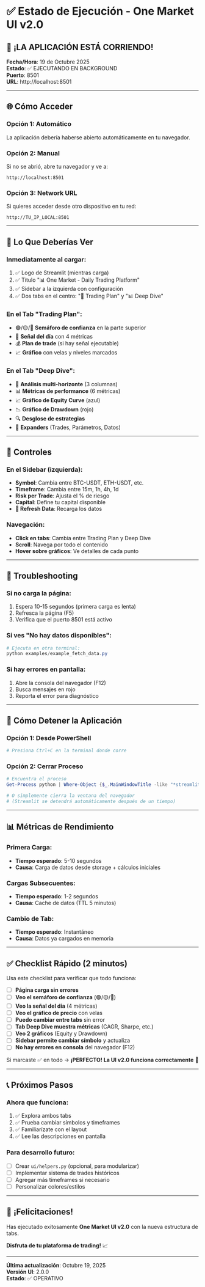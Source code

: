 # ✅ Estado de Ejecución - One Market UI v2.0

## 🎉 ¡LA APLICACIÓN ESTÁ CORRIENDO!

**Fecha/Hora**: 19 de Octubre 2025  
**Estado**: ✅ EJECUTANDO EN BACKGROUND  
**Puerto**: 8501  
**URL**: http://localhost:8501

---

## 🌐 Cómo Acceder

### Opción 1: Automático
La aplicación debería haberse abierto automáticamente en tu navegador.

### Opción 2: Manual
Si no se abrió, abre tu navegador y ve a:
```
http://localhost:8501
```

### Opción 3: Network URL
Si quieres acceder desde otro dispositivo en tu red:
```
http://TU_IP_LOCAL:8501
```

---

## 📱 Lo Que Deberías Ver

### Inmediatamente al cargar:
1. ✅ Logo de Streamlit (mientras carga)
2. ✅ Título "📊 One Market - Daily Trading Platform"
3. ✅ Sidebar a la izquierda con configuración
4. ✅ Dos tabs en el centro: "🎯 Trading Plan" y "📊 Deep Dive"

### En el Tab "Trading Plan":
- 🟢/🟡/🔴 **Semáforo de confianza** en la parte superior
- 📍 **Señal del día** con 4 métricas
- 💰 **Plan de trade** (si hay señal ejecutable)
- 📈 **Gráfico** con velas y niveles marcados

### En el Tab "Deep Dive":
- 🧭 **Análisis multi-horizonte** (3 columnas)
- 📊 **Métricas de performance** (6 métricas)
- 📈 **Gráfico de Equity Curve** (azul)
- 📉 **Gráfico de Drawdown** (rojo)
- 🔍 **Desglose de estrategias**
- 📜 **Expanders** (Trades, Parámetros, Datos)

---

## 🔧 Controles

### En el Sidebar (izquierda):
- **Symbol**: Cambia entre BTC-USDT, ETH-USDT, etc.
- **Timeframe**: Cambia entre 15m, 1h, 4h, 1d
- **Risk per Trade**: Ajusta el % de riesgo
- **Capital**: Define tu capital disponible
- **🔄 Refresh Data**: Recarga los datos

### Navegación:
- **Click en tabs**: Cambia entre Trading Plan y Deep Dive
- **Scroll**: Navega por todo el contenido
- **Hover sobre gráficos**: Ve detalles de cada punto

---

## 🐛 Troubleshooting

### Si no carga la página:
1. Espera 10-15 segundos (primera carga es lenta)
2. Refresca la página (F5)
3. Verifica que el puerto 8501 está activo

### Si ves "No hay datos disponibles":
```powershell
# Ejecuta en otra terminal:
python examples/example_fetch_data.py
```

### Si hay errores en pantalla:
1. Abre la consola del navegador (F12)
2. Busca mensajes en rojo
3. Reporta el error para diagnóstico

---

## 🛑 Cómo Detener la Aplicación

### Opción 1: Desde PowerShell
```powershell
# Presiona Ctrl+C en la terminal donde corre
```

### Opción 2: Cerrar Proceso
```powershell
# Encuentra el proceso
Get-Process python | Where-Object {$_.MainWindowTitle -like "*streamlit*"}

# O simplemente cierra la ventana del navegador
# (Streamlit se detendrá automáticamente después de un tiempo)
```

---

## 📊 Métricas de Rendimiento

### Primera Carga:
- **Tiempo esperado**: 5-10 segundos
- **Causa**: Carga de datos desde storage + cálculos iniciales

### Cargas Subsecuentes:
- **Tiempo esperado**: 1-2 segundos
- **Causa**: Cache de datos (TTL 5 minutos)

### Cambio de Tab:
- **Tiempo esperado**: Instantáneo
- **Causa**: Datos ya cargados en memoria

---

## ✅ Checklist Rápido (2 minutos)

Usa este checklist para verificar que todo funciona:

- [ ] **Página carga sin errores**
- [ ] **Veo el semáforo de confianza** (🟢/🟡/🔴)
- [ ] **Veo la señal del día** (4 métricas)
- [ ] **Veo el gráfico de precio** con velas
- [ ] **Puedo cambiar entre tabs** sin error
- [ ] **Tab Deep Dive muestra métricas** (CAGR, Sharpe, etc.)
- [ ] **Veo 2 gráficos** (Equity y Drawdown)
- [ ] **Sidebar permite cambiar símbolo** y actualiza
- [ ] **No hay errores en consola** del navegador (F12)

Si marcaste ✅ en todo → **¡PERFECTO! La UI v2.0 funciona correctamente** 🎉

---

## 📞 Próximos Pasos

### Ahora que funciona:
1. ✅ Explora ambos tabs
2. ✅ Prueba cambiar símbolos y timeframes
3. ✅ Familiarízate con el layout
4. ✅ Lee las descripciones en pantalla

### Para desarrollo futuro:
- [ ] Crear `ui/helpers.py` (opcional, para modularizar)
- [ ] Implementar sistema de trades históricos
- [ ] Agregar más timeframes si necesario
- [ ] Personalizar colores/estilos

---

## 🎊 ¡Felicitaciones!

Has ejecutado exitosamente **One Market UI v2.0** con la nueva estructura de tabs.

**Disfruta de tu plataforma de trading!** 📈

---

**Última actualización**: Octubre 19, 2025  
**Versión UI**: 2.0.0  
**Estado**: ✅ OPERATIVO

